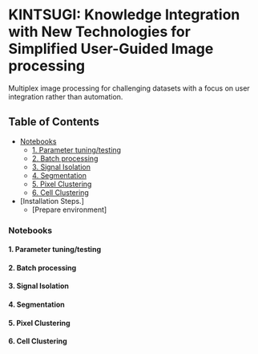 # KINTSUGI: Knowledge Integration with New Technologies for Simplified User-Guided Image processing

Multiplex image processing for challenging datasets with a focus on user integration rather than automation.

<div>
  
## Table of Contents

  - [Notebooks](#notebooks)
    - [1. Parameter tuning/testing](#1.-parameter-tuning/testing)
    - [2. Batch processing](#2.-batch-processing)
    - [3. Signal Isolation](#3.-signal-isolation)
    - [4. Segmentation](#4.-segmentation)
    - [5. Pixel Clustering](#5.-pixel-clustering)
    - [6. Cell Clustering](#5.-cell-clustering)
  - [Installation Steps.]
    - [Prepare environment]

### Notebooks
#### 1. Parameter tuning/testing 

#### 2. Batch processing

#### 3. Signal Isolation

#### 4. Segmentation

#### 5. Pixel Clustering

#### 6. Cell Clustering

